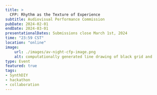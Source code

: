 ```yaml
---
title: > 
  CFP: Rhythm as the Texture of Experience
subtitle: Audiovisual Performance Commission 
pubDate: 2024-02-01
endDate: 2024-03-01
presentationalDates: Submissions close March 1st, 2024
time: "23:59 CST"
location: "online"
image:
    url: ./images/av-night-cfp-image.png
    alt: computationally generated line drawing of black grid and 
type: Event
featured: true
tags: 
- SynthDIY
- hackathon
- collaboration
---
```


